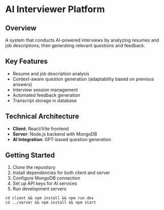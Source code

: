 # AI Interviewer Platform

## Overview

A system that conducts AI-powered interviews by analyzing resumes and job descriptions, then generating relevant questions and feedback.

## Key Features

- Resume and job description analysis
- Context-aware question generation (adaptability based on previous answers)
- Interview session management
- Automated feedback generation
- Transcript storage in database

## Technical Architecture

- **Client**: React/Vite frontend
- **Server**: Node.js backend with MongoDB
- **AI Integration**: GPT-based question generation

## Getting Started

1. Clone the repository
2. Install dependencies for both client and server
3. Configure MongoDB connection
4. Set up API keys for AI services
5. Run development servers

```
cd client && npm install && npm run dev
cd ../server && npm install && npm start
```

